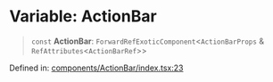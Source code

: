 # Variable: ActionBar

> `const` **ActionBar**: `ForwardRefExoticComponent`\<`ActionBarProps` & `RefAttributes`\<`ActionBarRef`\>\>

Defined in: [components/ActionBar/index.tsx:23](https://github.com/onyx-og/prismal-react/blob/f611b276376e5e5dfd4621937c01a0c007234c7b/src/components/ActionBar/index.tsx#L23)
